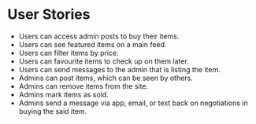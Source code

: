 # User Stories

-	Users can access admin posts to buy their items.
-	Users can see featured items on a main feed.
-	Users can filter items by price.
-	Users can favourite items to check up on them later.
-	Users can send messages to the admin that is listing the item. 
-	Admins can post items, which can be seen by others.
-	Admins can remove items from the site.
-	Admins mark items as sold.
-	Admins send a message via app, email, or text back on negotiations in buying the said item.

